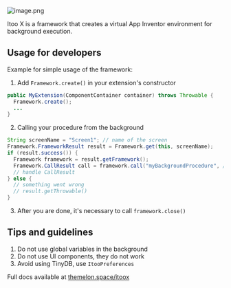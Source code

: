 ![image.png](public/image.png)

Itoo X is a framework that creates a virtual App Inventor environment for background execution.

## Usage for developers

Example for simple usage of the framework:

1. Add `Framework.create()` in your extension's constructor

```java
public MyExtension(ComponentContainer container) throws Throwable {
  Framework.create();
  ...
}
```

2. Calling your procedure from the background

```java
String screenName = "Screen1"; // name of the screen
Framework.FrameworkResult result = Framework.get(this, screenName);
if (result.success()) {
  Framework framework = result.getFramework();
  Framework.CallResult call = framework.call("myBackgroundProcedure", /* optional arguments */0);
  // handle CallResult
} else {
  // something went wrong
  // result.getThrowable()
}
```

3. After you are done, it's necessary to call `framework.close()`

## Tips and guidelines

1. Do not use global variables in the background
2. Do not use UI components, they do not work
3. Avoid using TinyDB, use `ItooPreferences`

Full docs available at [themelon.space/itoox](htps://themelon.space/itoox)